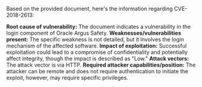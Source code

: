 Based on the provided document, here's the information regarding CVE-2018-2613:

**Root cause of vulnerability:** The document indicates a vulnerability in the login component of Oracle Argus Safety.
**Weaknesses/vulnerabilities present:** The specific weakness is not detailed, but it involves the login mechanism of the affected software.
**Impact of exploitation:** Successful exploitation could lead to a compromise of confidentiality and potentially affect integrity, though the impact is described as "Low."
**Attack vectors:** The attack vector is via HTTP.
**Required attacker capabilities/position:** The attacker can be remote and does not require authentication to initiate the exploit, however, may require specific privileges.